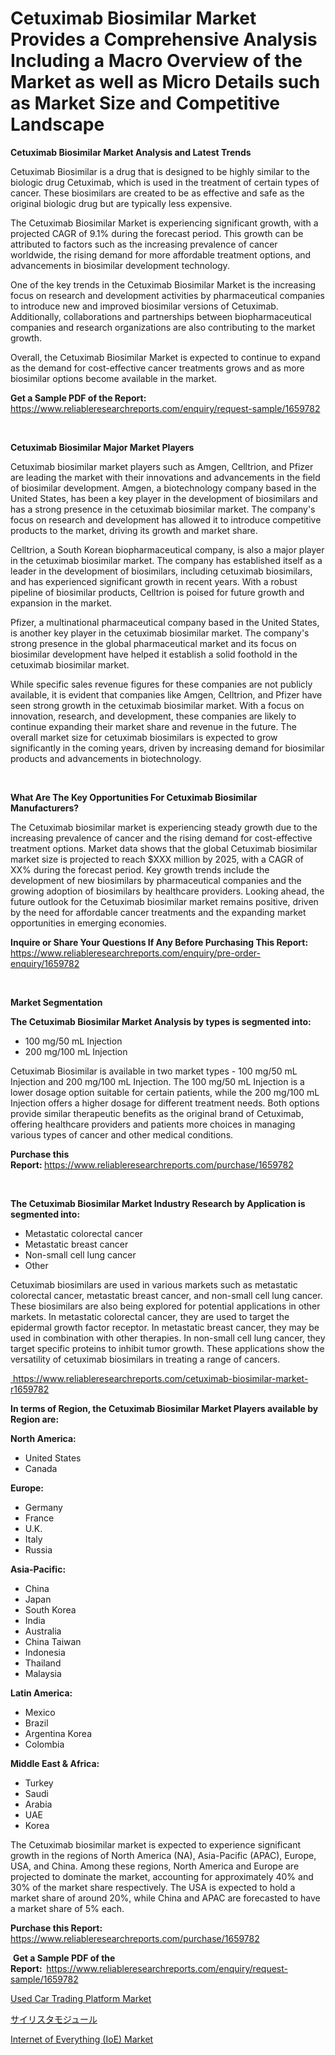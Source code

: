 <p><h1>Cetuximab Biosimilar Market Provides a Comprehensive Analysis Including a Macro Overview of the Market as well as Micro Details such as Market Size and Competitive Landscape</h1></p><p><strong>Cetuximab Biosimilar Market Analysis and Latest Trends</strong></p>
<p><p>Cetuximab Biosimilar is a drug that is designed to be highly similar to the biologic drug Cetuximab, which is used in the treatment of certain types of cancer. These biosimilars are created to be as effective and safe as the original biologic drug but are typically less expensive.</p><p>The Cetuximab Biosimilar Market is experiencing significant growth, with a projected CAGR of 9.1% during the forecast period. This growth can be attributed to factors such as the increasing prevalence of cancer worldwide, the rising demand for more affordable treatment options, and advancements in biosimilar development technology.</p><p>One of the key trends in the Cetuximab Biosimilar Market is the increasing focus on research and development activities by pharmaceutical companies to introduce new and improved biosimilar versions of Cetuximab. Additionally, collaborations and partnerships between biopharmaceutical companies and research organizations are also contributing to the market growth.</p><p>Overall, the Cetuximab Biosimilar Market is expected to continue to expand as the demand for cost-effective cancer treatments grows and as more biosimilar options become available in the market.</p></p>
<p><strong>Get a Sample PDF of the Report:&nbsp;</strong> <a href="https://www.reliableresearchreports.com/enquiry/request-sample/1659782">https://www.reliableresearchreports.com/enquiry/request-sample/1659782</a></p>
<p>&nbsp;</p>
<p><strong>Cetuximab Biosimilar Major Market Players</strong></p>
<p><p>Cetuximab biosimilar market players such as Amgen, Celltrion, and Pfizer are leading the market with their innovations and advancements in the field of biosimilar development. Amgen, a biotechnology company based in the United States, has been a key player in the development of biosimilars and has a strong presence in the cetuximab biosimilar market. The company's focus on research and development has allowed it to introduce competitive products to the market, driving its growth and market share.</p><p>Celltrion, a South Korean biopharmaceutical company, is also a major player in the cetuximab biosimilar market. The company has established itself as a leader in the development of biosimilars, including cetuximab biosimilars, and has experienced significant growth in recent years. With a robust pipeline of biosimilar products, Celltrion is poised for future growth and expansion in the market.</p><p>Pfizer, a multinational pharmaceutical company based in the United States, is another key player in the cetuximab biosimilar market. The company's strong presence in the global pharmaceutical market and its focus on biosimilar development have helped it establish a solid foothold in the cetuximab biosimilar market.</p><p>While specific sales revenue figures for these companies are not publicly available, it is evident that companies like Amgen, Celltrion, and Pfizer have seen strong growth in the cetuximab biosimilar market. With a focus on innovation, research, and development, these companies are likely to continue expanding their market share and revenue in the future. The overall market size for cetuximab biosimilars is expected to grow significantly in the coming years, driven by increasing demand for biosimilar products and advancements in biotechnology.</p></p>
<p>&nbsp;</p>
<p><strong>What Are The Key Opportunities For Cetuximab Biosimilar Manufacturers?</strong></p>
<p><p>The Cetuximab biosimilar market is experiencing steady growth due to the increasing prevalence of cancer and the rising demand for cost-effective treatment options. Market data shows that the global Cetuximab biosimilar market size is projected to reach $XXX million by 2025, with a CAGR of XX% during the forecast period. Key growth trends include the development of new biosimilars by pharmaceutical companies and the growing adoption of biosimilars by healthcare providers. Looking ahead, the future outlook for the Cetuximab biosimilar market remains positive, driven by the need for affordable cancer treatments and the expanding market opportunities in emerging economies.</p></p>
<p><strong>Inquire or Share Your Questions If Any Before Purchasing This Report:</strong> <a href="https://www.reliableresearchreports.com/enquiry/pre-order-enquiry/1659782">https://www.reliableresearchreports.com/enquiry/pre-order-enquiry/1659782</a></p>
<p>&nbsp;</p>
<p><strong>Market Segmentation</strong></p>
<p><strong>The Cetuximab Biosimilar Market Analysis by types is segmented into:</strong></p>
<p><ul><li>100 mg/50 mL Injection</li><li>200 mg/100 mL Injection</li></ul></p>
<p><p>Cetuximab Biosimilar is available in two market types - 100 mg/50 mL Injection and 200 mg/100 mL Injection. The 100 mg/50 mL Injection is a lower dosage option suitable for certain patients, while the 200 mg/100 mL Injection offers a higher dosage for different treatment needs. Both options provide similar therapeutic benefits as the original brand of Cetuximab, offering healthcare providers and patients more choices in managing various types of cancer and other medical conditions.</p></p>
<p><strong>Purchase this Report:&nbsp;</strong><a href="https://www.reliableresearchreports.com/purchase/1659782">https://www.reliableresearchreports.com/purchase/1659782</a></p>
<p>&nbsp;</p>
<p><strong>The Cetuximab Biosimilar Market Industry Research by Application is segmented into:</strong></p>
<p><ul><li>Metastatic colorectal cancer</li><li>Metastatic breast cancer</li><li>Non-small cell lung cancer</li><li>Other</li></ul></p>
<p><p>Cetuximab biosimilars are used in various markets such as metastatic colorectal cancer, metastatic breast cancer, and non-small cell lung cancer. These biosimilars are also being explored for potential applications in other markets. In metastatic colorectal cancer, they are used to target the epidermal growth factor receptor. In metastatic breast cancer, they may be used in combination with other therapies. In non-small cell lung cancer, they target specific proteins to inhibit tumor growth. These applications show the versatility of cetuximab biosimilars in treating a range of cancers.</p></p>
<p><a href="https://www.reliableresearchreports.com/cetuximab-biosimilar-market-r1659782">&nbsp;https://www.reliableresearchreports.com/cetuximab-biosimilar-market-r1659782</a></p>
<p><strong>In terms of Region, the Cetuximab Biosimilar Market Players available by Region are:</strong></p>
<p>
    <p> <strong> North America: </strong>
        <ul>
            <li>United States</li>
            <li>Canada</li>
        </ul>
        </p> 
    <p> <strong> Europe: </strong>
        <ul>
            <li>Germany</li>
            <li>France</li>
            <li>U.K.</li>
            <li>Italy</li>
            <li>Russia</li>
        </ul>
        </p> 
    <p> <strong> Asia-Pacific: </strong>
        <ul>
            <li>China</li>
            <li>Japan</li>
            <li>South Korea</li>
            <li>India</li>
            <li>Australia</li>
            <li>China Taiwan</li>
            <li>Indonesia</li>
            <li>Thailand</li>
            <li>Malaysia</li>
        </ul>
        </p> 
    <p> <strong> Latin America: </strong>
        <ul>
            <li>Mexico</li>
            <li>Brazil</li>
            <li>Argentina Korea</li>
            <li>Colombia</li>
        </ul>
        </p> 
    <p> <strong> Middle East & Africa: </strong>
        <ul>
            <li>Turkey</li>
            <li>Saudi</li>
            <li>Arabia</li>
            <li>UAE</li>
            <li>Korea</li>
        </ul>
    </p>
    </p>
<p><p>The Cetuximab biosimilar market is expected to experience significant growth in the regions of North America (NA), Asia-Pacific (APAC), Europe, USA, and China. Among these regions, North America and Europe are projected to dominate the market, accounting for approximately 40% and 30% of the market share respectively. The USA is expected to hold a market share of around 20%, while China and APAC are forecasted to have a market share of 5% each.</p></p>
<p><strong>Purchase this Report: </strong><a href="https://www.reliableresearchreports.com/purchase/1659782">https://www.reliableresearchreports.com/purchase/1659782</a></p>
<p>&nbsp;<strong>Get a Sample PDF of the Report:&nbsp;&nbsp;</strong><a href="https://www.reliableresearchreports.com/enquiry/request-sample/1659782">https://www.reliableresearchreports.com/enquiry/request-sample/1659782</a></p>
<p><strong></strong></p>
<p><p><a href="https://medium.com/@glovaamccray/used-car-trading-platform-market-trends-forecast-and-competitive-analysis-to-2031-a81f73359f65">Used Car Trading Platform Market</a></p><p><a href="https://github.com/sghwr779811674/Market-Research-Report-List-2/blob/main/617363658446.md">サイリスタモジュール</a></p><p><a href="https://medium.com/@zayunoz657456/internet-of-everything-ioe-market-the-key-to-successful-business-strategy-forecast-till-2031-e54ba2dcdee5">Internet of Everything (IoE) Market</a></p></p>